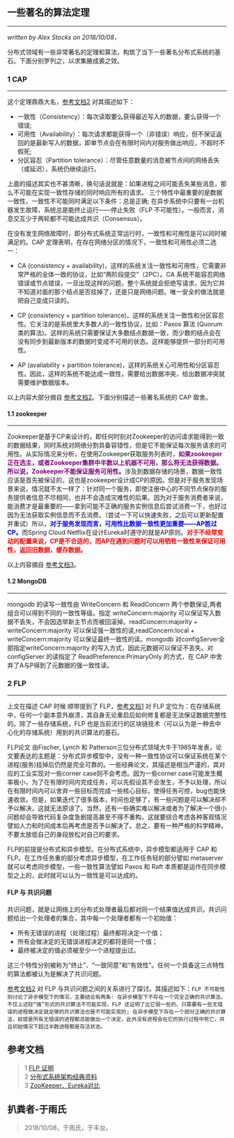 ## 一些著名的算法定理
---
*written by Alex Stocks on 2018/10/08，*

分布式领域有一些非常著名的定理和算法，构筑了当下一些著名分布式系统的基石。下面分别罗列之，以求集腋成裘之效。

### 1 CAP
---

这个定理鼎鼎大名，[参考文档2](http://mp.weixin.qq.com/s/nyrEtiswAxXUW0YGf_szQg) 对其描述如下：

- 一致性（Consistency）：每次读取要么获得最近写入的数据，要么获得一个错误;
- 可用性（Availability）：每次请求都能获得一个（非错误）响应，但不保证返回的是最新写入的数据，即单节点会在有限时间内对服务做出响应，不超时不假死;
- 分区容忍（Partition tolerance）：尽管任意数量的消息被节点间的网络丢失（或延迟），系统仍继续运行。

上面的描述其实也不甚清晰，换句话说就是：如果进程之间可能丢失某些消息，那么不可能在实现一致性存储的同时响应所有的请求。 三个特性中最重要的是数据一致性，一致性不可能同时满足以下条件：总是正确; 在异步系统中只要有一台机器发生故障，系统总是能终止运行——停止失败（FLP 不可能性）。一般而言，消息交互少于两轮都不可能达成共识（Consensus）。

在没有发生网络故障时，即分布式系统正常运行时，一致性和可用性是可以同时被满足的。CAP 定理表明，在存在网络分区的情况下，一致性和可用性必须二选一：

- CA (consistency + availability)，这样的系统关注一致性和可用性，它需要非常严格的全体一致的协议，比如“两阶段提交”（2PC）。CA 系统不能容忍网络错误或节点错误，一旦出现这样的问题，整个系统就会拒绝写请求，因为它并不知道对面的那个结点是否挂掉了，还是只是网络问题。唯一安全的做法就是把自己变成只读的。

- CP (consistency + partition tolerance)，这样的系统关注一致性和分区容忍性。它关注的是系统里大多数人的一致性协议，比如：Paxos 算法 (Quorum 类的算法)。这样的系统只需要保证大多数结点数据一致，而少数的结点会在没有同步到最新版本的数据时变成不可用的状态。这样能够提供一部分的可用性。

- AP (availability + partition tolerance)，这样的系统关心可用性和分区容忍性。因此，这样的系统不能达成一致性，需要给出数据冲突，给出数据冲突就需要维护数据版本。

以上内容大部分摘自 [参考文档2](http://mp.weixin.qq.com/s/nyrEtiswAxXUW0YGf_szQg)。下面分别描述一些著名系统的 CAP 取舍。

#### 1.1 zookeeper
---

Zookeeper是基于CP来设计的，即任何时刻对Zookeeper的访问请求能得到一致的数据结果，同时系统对网络分割具备容错性，但是它不能保证每次服务请求的可用性。从实际情况来分析，在使用Zookeeper获取服务列表时，<font color=purple>**如果zookeeper正在选主，或者Zookeeper集群中半数以上机器不可用，那么将无法获得数据。所以说，Zookeeper不能保证服务可用性。**</font>涉及到数据存储的场景，数据一致性应该是首先被保证的，这也是zookeeper设计成CP的原因。但是对于服务发现场景来说，情况就不太一样了：针对同一个服务，即使注册中心的不同节点保存的服务提供者信息不尽相同，也并不会造成灾难性的后果。因为对于服务消费者来说，能消费才是最重要的——拿到可能不正确的服务实例信息后尝试消费一下，也好过因为无法获取实例信息而不去消费。（尝试一下可以快速失败，之后可以更新配置并重试）所以，<font color=blue>**对于服务发现而言，可用性比数据一致性更加重要——AP胜过CP。**</font>而Spring Cloud Netflix在设计Eureka时遵守的就是AP原则。<font color=red>**对于不经常变动的配置来说，CP是不合适的，而AP在遇到问题时可以用牺牲一致性来保证可用性，返回旧数据，缓存数据。**</font>

以上内容摘自 [参考文档3](https://www.cnblogs.com/jieqing/p/8394001.html)。 

#### 1.2 MongoDB
---

mongodb 的读写一致性由 WriteConcern 和 ReadConcern 两个参数保证,两者组合可以得到不同的一致性等级。指定 writeConcern:majority 可以保证写入数据不丢失，不会因选举新主节点而被回滚掉。readConcern:majority + writeConcern:majority 可以保证强一致性的读,readConcern:local + writeConcern:majority 可以保证最终一致性的读。mongodb 对configServer全部指定writeConcern:majority 的写入方式，因此元数据可以保证不丢失。对 configServer 的读指定了 ReadPreference:PrimaryOnly 的方式，在 CAP 中舍弃了A与P得到了元数据的强一致性读。

### 2 FLP
---

上文在描述 CAP 时候 顺带提到了 FLP，[参考文档1](http://jacketwoo.github.io/2018/04/28/FLP%E8%AF%81%E6%98%8E.html) 对 FLP 定位为：在存储系统中，任何一个副本意外崩溃，其自身无论重启后如何修复都是无法保证数据完整性的。除了一些存储系统，FLP 也是当前流行的区块链技术（可以认为是一种去中心化的存储系统）用到的共识算法的基石。

FLP论文 由Fischer, Lynch 和 Patterson三位分布式领域大牛于1985年发表，论文要表达的主题是：分布式异步模型中，没有一种一致性协议可以保证系统在某个进程(服务)挂掉后仍然是完全可靠的。一些经典论文，其描述是相当严谨的，其对应的工业实现对一些corner case则不会考虑。因为一些corner case可能发生概率极小，为了在有限时间内完成任务，可以先假设其不会发生，不予以处理，所以在有限时间内可以舍弃一些目标而完成一些核心目标，使得任务可控，bug也能快速收敛。但是，如果迭代了很多版本，时间也足够了，有一些问题是可以解决却不予以解决，这就无法原谅了。当然，还有一些确实难以解决或者为了解决一个很小问题却会导致代码复杂度急剧提高甚至不得不重构，这就要综合考虑各种客观情况譬如人力和时间成本后再考虑是否予以解决了。总之，要有一种严格的科学精神，不要太放低自己的身段放松对自己的要求。

FLP的前提是分布式和异步模型。在分布式系统中，异步模型都适用于 CAP 和 FLP。在工作任务重的部分考虑异步模型，在工作任务轻的部分譬如 metaserver 就可以考虑同步模型，一些一致性算法譬如 Paxos  和 Raft 本质都是运作在同步模型之上的，此时就可以认为一致性是可以达成的。

#### FLP 与 共识问题

共识问题，就是让网络上的分布式处理者最后都对同一个结果值达成共识。共识问题给出一个处理者的集合，其中每一个处理者都有一个初始值：

- 所有无错误的进程（处理过程）最终都将决定一个值；
- 所有会做决定的无错误进程决定的都将是同一个值；
- 最终被决定的值必须被至少一个进程提出过。

这三个特性分别被称为“终止”、“一致同意”和“有效性”。任何一个具备这三点特性的算法都被认为是解决了共识问题。

[参考文档2](http://mp.weixin.qq.com/s/nyrEtiswAxXUW0YGf_szQg) 对 FLP 与共识问题之间的关系进行了探讨。其描述如下：`FLP 不可能性则讨论了异步模型下的情况，主要结论有两条: 在异步模型下不存在一个完全正确的共识算法。不仅上述较“强”形式的共识算法不可能实现，FLP 还证明了比它弱一些的、只需要有一些无错误的进程做决定就足够的共识算法也是不可能实现的; 在异步模型下存在一个部分正确的共识算法，前提是所有无错误的进程都总能做出一个决定，此外没有进程会在它的执行过程中死亡，并且初始情况下超过半数进程都是存活状态。`

## 参考文档

> 1 [FLP 证明](http://jacketwoo.github.io/2018/04/28/FLP%E8%AF%81%E6%98%8E.html)  
> 2 [分布式系统架构经典资料](http://mp.weixin.qq.com/s/nyrEtiswAxXUW0YGf_szQg)  
> 3 [ZooKeeper、Eureka对比](https://www.cnblogs.com/jieqing/p/8394001.html) 

## 扒粪者-于雨氏 ##

> 2018/10/08，于雨氏，于丰台。

